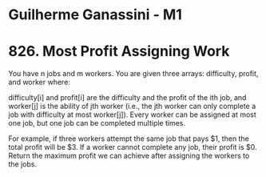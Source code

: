 
# Guilherme Ganassini - M1
# 826. Most Profit Assigning Work

You have n jobs and m workers. You are given three arrays: difficulty, profit, and worker where:

difficulty[i] and profit[i] are the difficulty and the profit of the ith job, and
worker[j] is the ability of jth worker (i.e., the jth worker can only complete a 
job with difficulty at most worker[j]). Every worker can be assigned at most one job,
but one job can be completed multiple times.

For example, if three workers attempt the same job that pays $1, then the total profit will be $3.
If a worker cannot complete any job, their profit is $0. Return the maximum profit we can achieve 
after assigning the workers to the jobs.

